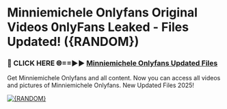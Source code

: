 # Minniemichele Onlyfans Original Videos 0nlyFans Leaked - Files Updated! ({RANDOM})

<h3>🔴 CLICK HERE 🌐==►► <a href="https://betterlinks.top/A2PfLJ" rel="nofollow">Minniemichele Onlyfans Updated Files</a></h3>

Get Minniemichele Onlyfans and all content. Now you can access all videos and pictures of Minniemichele Onlyfans. New Updated Files 2025!

[![{RANDOM}](https://i.imgur.com/ppqm5kG.gif)](https://betterlinks.top/A2PfLJ)